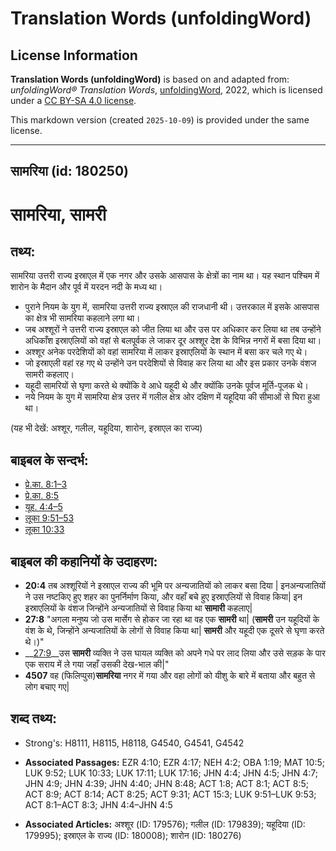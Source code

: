 # Translation Words (unfoldingWord)

## License Information

**Translation Words (unfoldingWord)** is based on and adapted from: _unfoldingWord® Translation Words_, [unfoldingWord](https://unfoldingword.org/utw), 2022, which is licensed under a [CC BY-SA 4.0 license](https://creativecommons.org/licenses/by-sa/4.0/legalcode.en).

This markdown version (created `2025-10-09`) is provided under the same license.



--------------------------------

## सामरिया (id: 180250)

सामरिया, सामरी
==============

तथ्य:
-----

सामरिया उत्तरी राज्य इस्राएल में एक नगर और उसके आसपास के क्षेत्रों का नाम था। यह स्थान पश्चिम में शारोन के मैदान और पूर्व में यरदन नदी के मध्य था।

* पुराने नियम के युग में, सामरिया उत्तरी राज्य इस्राएल की राजधानी थी। उत्तरकाल में इसके आसपास का क्षेत्र भी सामरिया कहलाने लगा था।
* जब अश्शूरों ने उत्तरी राज्य इस्राएल को जीत लिया था और उस पर अधिकार कर लिया था तब उन्होंने अधिकाँश इस्राएलियों को वहां से बलपूर्वक ले जाकर दूर अश्शूर देश के विभिन्न नगरों में बसा दिया था।
* अश्शूर अनेक परदेशियों को वहां सामरिया में लाकर इस्राएलियों के स्थान में बसा कर चले गए थे।
* जो इस्राएली वहां रह गए थे उन्होंने उन परदेशियों से विवाह कर लिया था और इस प्रकार उनके वंशज सामरी कहलाए।
* यहूदी सामरियों से घृणा करते थे क्योंकि वे आधे यहूदी थे और क्योंकि उनके पूर्वज मूर्ति\-पूजक थे।
* नये नियम के युग में सामरिया क्षेत्र उत्तर में गलील क्षेत्र ओर दक्षिण में यहूदिया की सीमाओं से घिरा हुआ था।

(यह भी देखें: अश्शूर, गलील, यहूदिया, शारोन, इस्राएल का राज्य)

बाइबल के सन्दर्भ:
-----------------

* [प्रे.का. 8:1–3](https://ref.ly/Acts8:1-Acts8:3)
* [प्रे.का. 8:5](https://ref.ly/Acts8:5)
* [यूह. 4:4–5](https://ref.ly/John4:4-John4:5)
* [लूका 9:51–53](https://ref.ly/Luke9:51-Luke9:53)
* [लूका 10:33](https://ref.ly/Luke10:33)

बाइबल की कहानियों के उदाहरण:
----------------------------

* **20:4** तब अश्शूरियों ने इस्राएल राज्य की भूमि पर अन्यजातियों को लाकर बसा दिया \| इनअन्यजातियों ने उस नष्टकिए हुए शहर का पुनर्निर्माण किया, और वहाँ बचे हुए इस्राएलियों से विवाह किया\| इन इस्राएलियों के वंशज जिन्होंने अन्यजातियों से विवाह किया था **सामारी** कहलाए\|
* **27:8** "अगला मनुष्य जो उस मार्सेग से होकर जा रहा था वह एक **सामरी** था\| (**सामरी** उन यहूदियों के वंश के थे, जिन्होंने अन्यजातियों के लोगों से विवाह किया था\| **सामरी** और यहूदी एक दूसरे से घृणा करते थे।)"
* \_\_[27:9](rc://*/tn/help/obs/27/09)\_\_उस **सामरी** व्यक्ति ने उस घायल व्यक्ति को अपने गधे पर लाद लिया और उसे सड़क के पार एक सराय में ले गया जहाँ उसकी देख\-भाल की\|"
* **4507** वह (फिलिप्पुस)**सामरिया** नगर में गया और वहा लोगों को यीशु के बारे में बताया और बहुत से लोग बचाए गए\|

शब्द तथ्य:
----------

* Strong's: H8111, H8115, H8118, G4540, G4541, G4542

* **Associated Passages:** EZR 4:10; EZR 4:17; NEH 4:2; OBA 1:19; MAT 10:5; LUK 9:52; LUK 10:33; LUK 17:11; LUK 17:16; JHN 4:4; JHN 4:5; JHN 4:7; JHN 4:9; JHN 4:39; JHN 4:40; JHN 8:48; ACT 1:8; ACT 8:1; ACT 8:5; ACT 8:9; ACT 8:14; ACT 8:25; ACT 9:31; ACT 15:3; LUK 9:51–LUK 9:53; ACT 8:1–ACT 8:3; JHN 4:4–JHN 4:5
* **Associated Articles:** अश्शूर (ID: 179576); गलील (ID: 179839); यहूदिया (ID: 179995); इस्राएल के राज्य (ID: 180008); शारोन (ID: 180276)


